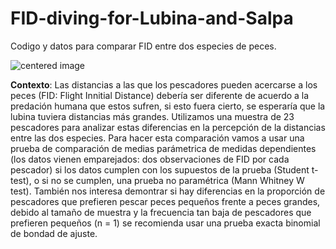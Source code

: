 # FID-diving-for-Lubina-and-Salpa
Codigo y datos para comparar FID entre dos especies de peces.

<p class="aligncenter">
    <img src="https://external-content.duckduckgo.com/iu/?u=https%3A%2F%2Fi.pinimg.com%2F736x%2Ffb%2Fa3%2Fc5%2Ffba3c5a8c72ffd617c6666be1ca4b9de--regno-animale-random-stuff.jpg&f=1&nofb=1" alt="centered image" />
</p>


**Contexto**: Las distancias a las que los pescadores pueden acercarse a los peces (FID: Flight Innitial Distance) debería ser diferente de acuerdo a la predación humana que estos sufren, si esto fuera cierto, se esperaría que la lubina tuviera distancias más grandes. Utilizamos una muestra de 23 pescadores para analizar estas diferencias en la percepción de la distancias entre las dos especies. Para hacer esta comparación vamos a usar una prueba de comparación de medias parámetrica de medidas dependientes (los datos vienen emparejados: dos observaciones de FID por cada pescador) si los datos cumplen con los supuestos de la prueba (Student t-test), o si no se cumplen, una prueba no paramétrica (Mann Whitney W test). También nos interesa demontrar si hay diferencias en la proporción de pescadores que prefieren pescar peces pequeños frente a peces grandes, debido al tamaño de muestra y la frecuencia tan baja de pescadores que prefieren pequeños (n = 1) se recomienda usar una prueba exacta binomial de bondad de ajuste.
